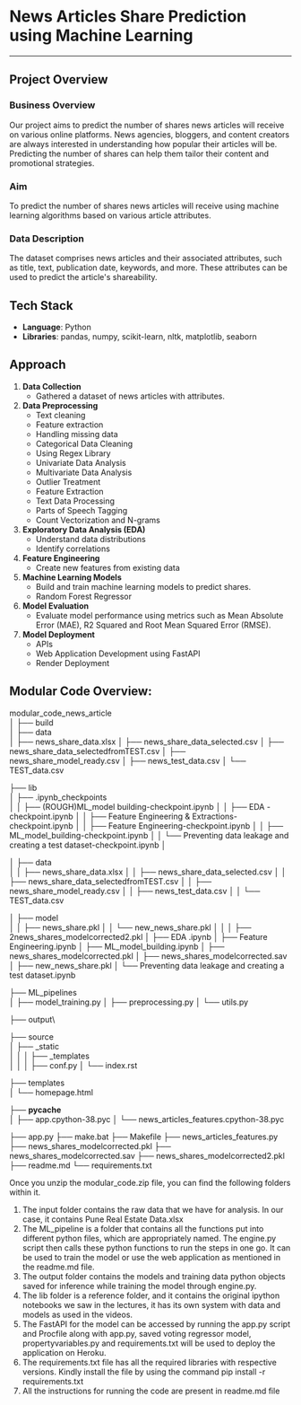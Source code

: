 # News Articles Share Prediction using Machine Learning

---


## Project Overview

### Business Overview

Our project aims to predict the number of shares news articles will receive on various online platforms. News agencies, bloggers, and content creators are always interested in understanding how popular their articles will be. Predicting the number of shares can help them tailor their content and promotional strategies.

### Aim

To predict the number of shares news articles will receive using machine learning algorithms based on various article attributes.

### Data Description

The dataset comprises news articles and their associated attributes, such as title, text, publication date, keywords, and more. These attributes can be used to predict the article's shareability.

## Tech Stack

- **Language**: Python
- **Libraries**: pandas, numpy, scikit-learn, nltk, matplotlib, seaborn

## Approach

1. **Data Collection**
   - Gathered a dataset of news articles with attributes.
2. **Data Preprocessing**
   - Text cleaning
   - Feature extraction
   - Handling missing data
   - Categorical Data Cleaning
   - Using Regex Library
   - Univariate Data Analysis
   - Multivariate Data Analysis
   - Outlier Treatment
   - Feature Extraction
   - Text Data Processing
   - Parts of Speech Tagging
   - Count Vectorization and N-grams
3. **Exploratory Data Analysis (EDA)**
   - Understand data distributions
   - Identify correlations
4. **Feature Engineering**
   - Create new features from existing data
5. **Machine Learning Models**
   - Build and train machine learning models to predict shares.
   - Random Forest Regressor
6. **Model Evaluation**
   - Evaluate model performance using metrics such as Mean Absolute Error (MAE), R2 Squared and Root Mean Squared Error (RMSE).
7. **Model Deployment**
   - APIs
   - Web Application Development using FastAPI
   - Render Deployment

## Modular Code Overview:

modular_code_news_article\
│
├── build\
│
├── data\
│   ├── news_share_data.xlsx
│   ├── news_share_data_selected.csv
│   ├── news_share_data_selectedfromTEST.csv
│   ├── news_share_model_ready.csv
│   ├── news_test_data.csv
│   └── TEST_data.csv


├── lib\
│   ├── .ipynb_checkpoints\
│   │   ├── (ROUGH)ML_model building-checkpoint.ipynb
│   │   ├── EDA -checkpoint.ipynb
│   │   ├── Feature Engineering & Extractions-checkpoint.ipynb
│   │   ├── Feature Engineering-checkpoint.ipynb
│   │   ├── ML_model_building-checkpoint.ipynb
│   │   └── Preventing data leakage and creating a test dataset-checkpoint.ipynb
│ 

│   ├── data\
│   │   ├── news_share_data.xlsx
│   │   ├── news_share_data_selected.csv
│   │   ├── news_share_data_selectedfromTEST.csv
│   │   ├── news_share_model_ready.csv
│   │   ├── news_test_data.csv
│   │   └── TEST_data.csv
   

│   ├── model\
│   │   ├── news_share.pkl
│   │   └── new_news_share.pkl
│   │
│   ├── 2news_shares_modelcorrected2.pkl
│   ├── EDA .ipynb
│   ├── Feature Engineering.ipynb
│   ├── ML_model_building.ipynb
│   ├── news_shares_modelcorrected.pkl
│   ├── news_shares_modelcorrected.sav
│   ├── new_news_share.pkl
│   └── Preventing data leakage and creating a test dataset.ipynb


├── ML_pipelines\
│   ├── model_training.py
│   ├── preprocessing.py
│   └── utils.py


├── output\


├── source\
│   ├── _static\
│   │
│   ├── _templates\
│   │
│   ├── conf.py
│   └── index.rst


├── templates\
│   └── homepage.html

├── __pycache__\
│   ├── app.cpython-38.pyc
│   └── news_articles_features.cpython-38.pyc

├── app.py
├── make.bat
├── Makefile
├── news_articles_features.py
├── news_shares_modelcorrected.pkl
├── news_shares_modelcorrected.sav
├── news_shares_modelcorrected2.pkl
├── readme.md
└── requirements.txt

Once you unzip the modular_code.zip file, you can find the following folders within it.



1. The input folder contains the raw data that we have for analysis. In our case, it
   contains Pune Real Estate Data.xlsx
2. The ML_pipeline is a folder that contains all the functions put into different python
   files, which are appropriately named. The engine.py script then calls these
   python functions to run the steps in one go. It can be used to train the model or
   use the web application as mentioned in the readme.md file.
3. The output folder contains the models and training data python objects saved for
   inference while training the model through engine.py.
4. The lib folder is a reference folder, and it contains the original ipython notebooks
   we saw in the lectures, it has its own system with data and models as used in the
   videos.
5. The FastAPI for the model can be accessed by running the app.py script and
   Procfile along with app.py, saved voting regressor model, propertyvariables.py
   and requirements.txt will be used to deploy the application on Heroku.
6. The requirements.txt file has all the required libraries with respective versions.
   Kindly install the file by using the command pip install -r requirements.txt
7. All the instructions for running the code are present in readme.md file
